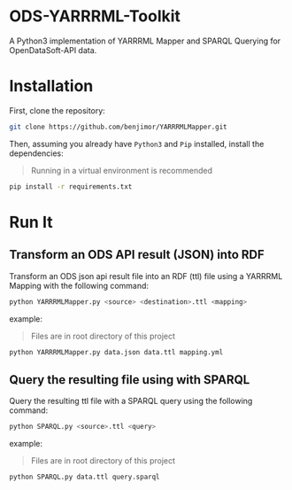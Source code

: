 # ODS-YARRRML-Toolkit
A Python3 implementation of YARRRML Mapper and SPARQL Querying for OpenDataSoft-API data.

# Installation
First, clone the repository:

```bash
git clone https://github.com/benjimor/YARRRMLMapper.git
```

Then, assuming you already have `Python3` and `Pip` installed, install the dependencies:
> Running in a virtual environment is recommended

```bash
pip install -r requirements.txt
```

# Run It

## Transform an ODS API result (JSON) into RDF

Transform an ODS json api result file into an RDF (ttl) file using a YARRRML Mapping with the following command:
```bash
python YARRRMLMapper.py <source> <destination>.ttl <mapping>
```

example:
> Files are in root directory of this project
```bash
python YARRRMLMapper.py data.json data.ttl mapping.yml
```

## Query the resulting file using with SPARQL

Query the resulting ttl file with a SPARQL query using the following command:
```bash
python SPARQL.py <source>.ttl <query>
```

example:
> Files are in root directory of this project
```bash
python SPARQL.py data.ttl query.sparql
```
